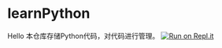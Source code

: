 # learnPython
Hello
本仓库存储Python代码，对代码进行管理。
[![Run on Repl.it](https://repl.it/badge/github/NoraCarl/learnPython)](https://repl.it/github/NoraCarl/learnPython)